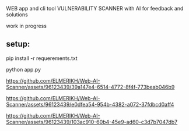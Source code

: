 WEB app and cli tool  VULNERABILITY SCANNER with AI for feedback and solutions 
 
 work in progress

setup:
-------------

pip install -r requerements.txt

python app.py




https://github.com/ELMERIKH/Web-AI-Scanner/assets/96123439/39a147e4-6514-4772-8f4f-773beab046b9


https://github.com/ELMERIKH/Web-AI-Scanner/assets/96123439/e0dfea54-954b-4382-a072-37fdbcd0aff4


https://github.com/ELMERIKH/Web-AI-Scanner/assets/96123439/103ac910-60b4-45e9-ad60-c3d7b7047db7
